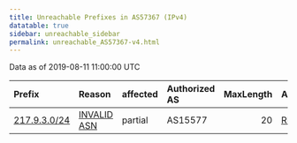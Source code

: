 ```yaml
---
title: Unreachable Prefixes in AS57367 (IPv4)
datatable: true
sidebar: unreachable_sidebar
permalink: unreachable_AS57367-v4.html
---
```


Data as of 2019-08-11 11:00:00 UTC


<div class="datatable-begin"></div>

| Prefix                                             | Reason                                                                                              | affected   | Authorized AS   |   MaxLength | Anchor                                         |   unreachable /24s |
|:---------------------------------------------------|:----------------------------------------------------------------------------------------------------|:-----------|:----------------|------------:|:-----------------------------------------------|-------------------:|
| [217.9.3.0/24](https://stat.ripe.net/217.9.3.0/24) | [INVALID ASN](https://rpki-validator.ripe.net/announcement-preview?asn=AS57367&prefix=217.9.3.0/24) | partial    | AS15577         |          20 | [RIPE](unreachable_RIPE_NCC_RPKI_Root-v4.html) |                  1 |

<div class="datatable-end"></div>